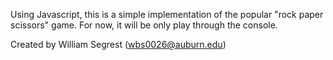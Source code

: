 
Using Javascript, this is a simple implementation of the popular "rock paper scissors" game.
For now, it will be only play through the console.

Created by William Segrest (wbs0026@auburn.edu)